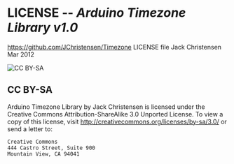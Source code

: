 # **LICENSE** -- _Arduino Timezone Library v1.0_ #
https://github.com/JChristensen/Timezone
LICENSE file
Jack Christensen Mar 2012

![CC BY-SA](http://mirrors.creativecommons.org/presskit/buttons/88x31/png/by-sa.png)

## CC BY-SA ##
Arduino Timezone Library by Jack Christensen is licensed under the Creative Commons Attribution-ShareAlike 3.0 Unported
License. To view a copy of this license, visit http://creativecommons.org/licenses/by-sa/3.0/ or send a letter to:

	Creative Commons
	444 Castro Street, Suite 900
	Mountain View, CA 94041
